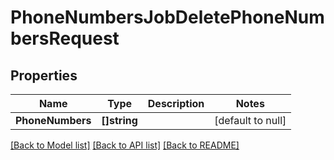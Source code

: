 # PhoneNumbersJobDeletePhoneNumbersRequest

## Properties
Name | Type | Description | Notes
------------ | ------------- | ------------- | -------------
**PhoneNumbers** | **[]string** |  | [default to null]

[[Back to Model list]](../README.md#documentation-for-models) [[Back to API list]](../README.md#documentation-for-api-endpoints) [[Back to README]](../README.md)

